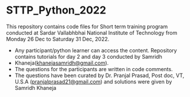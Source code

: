 # STTP_Python_2022
This repository contains code files for Short term training program conducted at 
Sardar Vallabhbhai National Institute of Technology from Monday 26 Dec to Saturday 31 Dec, 2022. 
- Any participant/python learner can access the content. Repository contains tutorials for day 2 and day 3 conducted by Samridh 
- Khaneja(khanejasamridh@gmail.com).
- The questions for the participants are written in code comments.
- The questions have been curated by Dr. Pranjal Prasad, Post doc, VT, U.S.A (pranjalprasad21@gmail.com) and solutions were given by Samridh Khaneja
